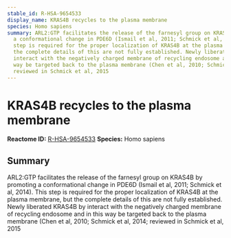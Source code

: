 ```yaml
---
stable_id: R-HSA-9654533
display_name: KRAS4B recycles to the plasma membrane
species: Homo sapiens
summary: ARL2:GTP facilitates the release of the farnesyl group on KRAS4B by promoting
  a conformational change in PDE6D (Ismail et al, 2011; Schmick et al, 2014). This
  step is required for the proper localization of KRAS4B at the plasma membrane, but
  the complete details of this are not fully established. Newly liberated KRAS4B by
  interact with the negatively charged membrane of recycling endosome and in this
  way be targeted back to the plasma membrane (Chen et al, 2010; Schmick et al, 2014;
  reviewed in Schmick et al, 2015
---
```


# KRAS4B recycles to the plasma membrane
**Reactome ID:** [R-HSA-9654533](https://reactome.org/content/detail/R-HSA-9654533)
**Species:** Homo sapiens

## Summary

ARL2:GTP facilitates the release of the farnesyl group on KRAS4B by promoting a conformational change in PDE6D (Ismail et al, 2011; Schmick et al, 2014). This step is required for the proper localization of KRAS4B at the plasma membrane, but the complete details of this are not fully established. Newly liberated KRAS4B by interact with the negatively charged membrane of recycling endosome and in this way be targeted back to the plasma membrane (Chen et al, 2010; Schmick et al, 2014; reviewed in Schmick et al, 2015
